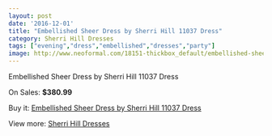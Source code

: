 ```yaml
---
layout: post
date: '2016-12-01'
title: "Embellished Sheer Dress by Sherri Hill 11037 Dress"
category: Sherri Hill Dresses
tags: ["evening","dress","embellished","dresses","party"]
image: http://www.neoformal.com/18151-thickbox_default/embellished-sheer-dress-by-sherri-hill-11037-dress.jpg
---
```

Embellished Sheer Dress by Sherri Hill 11037 Dress

On Sales: **$380.99**
<a href="https://www.neoformal.com/en/sherri-hill-dresses-2014/5851-embellished-sheer-dress-by-sherri-hill-11037-dress.html"><amp-img layout="responsive" width="600" height="600" src="//www.neoformal.com/18151-thickbox_default/embellished-sheer-dress-by-sherri-hill-11037-dress.jpg" alt="Embellished Sheer Dress by Sherri Hill 11037 Dress 0" /></a>
<a href="https://www.neoformal.com/en/sherri-hill-dresses-2014/5851-embellished-sheer-dress-by-sherri-hill-11037-dress.html"><amp-img layout="responsive" width="600" height="600" src="//www.neoformal.com/18155-thickbox_default/embellished-sheer-dress-by-sherri-hill-11037-dress.jpg" alt="Embellished Sheer Dress by Sherri Hill 11037 Dress 1" /></a>
<a href="https://www.neoformal.com/en/sherri-hill-dresses-2014/5851-embellished-sheer-dress-by-sherri-hill-11037-dress.html"><amp-img layout="responsive" width="600" height="600" src="//www.neoformal.com/18154-thickbox_default/embellished-sheer-dress-by-sherri-hill-11037-dress.jpg" alt="Embellished Sheer Dress by Sherri Hill 11037 Dress 2" /></a>
<a href="https://www.neoformal.com/en/sherri-hill-dresses-2014/5851-embellished-sheer-dress-by-sherri-hill-11037-dress.html"><amp-img layout="responsive" width="600" height="600" src="//www.neoformal.com/18153-thickbox_default/embellished-sheer-dress-by-sherri-hill-11037-dress.jpg" alt="Embellished Sheer Dress by Sherri Hill 11037 Dress 3" /></a>
<a href="https://www.neoformal.com/en/sherri-hill-dresses-2014/5851-embellished-sheer-dress-by-sherri-hill-11037-dress.html"><amp-img layout="responsive" width="600" height="600" src="//www.neoformal.com/18152-thickbox_default/embellished-sheer-dress-by-sherri-hill-11037-dress.jpg" alt="Embellished Sheer Dress by Sherri Hill 11037 Dress 4" /></a>

Buy it: [Embellished Sheer Dress by Sherri Hill 11037 Dress](https://www.neoformal.com/en/sherri-hill-dresses-2014/5851-embellished-sheer-dress-by-sherri-hill-11037-dress.html "Embellished Sheer Dress by Sherri Hill 11037 Dress")

View more: [Sherri Hill Dresses](https://www.neoformal.com/en/73-sherri-hill-dresses-2014 "Sherri Hill Dresses")